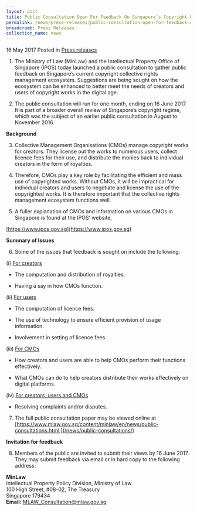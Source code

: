 ```yaml
---
layout: post
title: Public Consultation Open For Feedback On Singapore’s Copyright Collective Rights Management Ecosystem
permalink: /news/press-releases/public-consultation-open-for-feedback-on-singapores-copyright-co
breadcrumb: Press Releases
collection_name: news
---
```


16 May 2017 Posted in [Press releases](/news/press-releases)



1. The Ministry of Law (MinLaw) and the Intellectual Property Office of Singapore (IPOS) today launched a public consultation to gather public feedback on Singapore’s current copyright collective rights management ecosystem. Suggestions are being sought on how the ecosystem can be enhanced to better meet the needs of creators and users of copyright works in the digital age. 

2. The public consultation will run for one month, ending on 16 June 2017. It is part of a broader overall review of Singapore’s copyright regime, which was the subject of an earlier public consultation in August to November 2016. 

**Background**

3. Collective Management Organisations (CMOs) manage copyright works for creators. They license out the works to numerous users, collect licence fees for their use, and distribute the monies back to individual creators in the form of royalties. 

4. Therefore, CMOs play a key role by facilitating the efficient and mass use of copyrighted works.  Without CMOs, it will be impractical for individual creators and users to negotiate and license the use of the copyrighted works. It is therefore important that the collective rights management ecosystem functions well.

5. A fuller explanation of CMOs and information on various CMOs in Singapore is found at the IPOS’ website,  

[https://www.ipos.gov.sg](https://www.ipos.gov.sg)

**Summary of Issues**

6. Some of the issues that feedback is sought on include the following:

(i) <u>For creators</u>

* The computation and distribution of royalties.

* Having a say in how CMOs function.
 

 

(ii) <u>For users</u>

* The computation of licence fees.

* The use of technology to ensure efficient provision of usage information.  

* Involvement in setting of licence fees.
 

(iii) <u>For CMOs</u>

* How creators and users are able to help CMOs perform their functions effectively.

* What CMOs can do to help creators distribute their works effectively on digital platforms.
 

(iv) <u>For creators, users and CMOs</u>

* Resolving complaints and/or disputes.
 

7. The full public consultation paper may be viewed online at 
[https://www.mlaw.gov.sg/content/minlaw/en/news/public-consultations.html.](/news/public-consultations/)

 

**Invitation for feedback**

8. Members of the public are invited to submit their views by 16 June 2017.  They may submit feedback via email or in hard copy to the following address:


**MinLaw**  
Intellectual Property Policy Division, Ministry of Law  
100 High Street, #08-02, The Treasury  
Singapore 179434  
**Email:** <MLAW_Consultation@mlaw.gov.sg>
